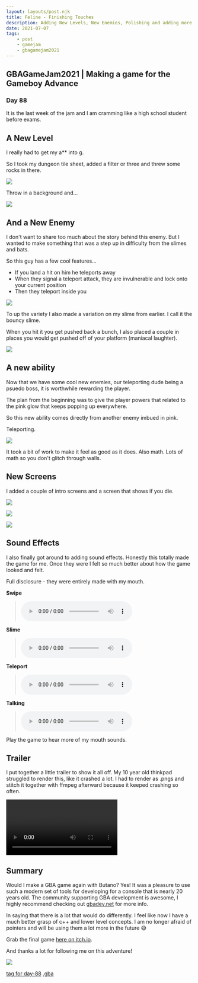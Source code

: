 ```yaml
---
layout: layouts/post.njk
title: Feline - Finishing Touches
description: Adding New Levels, New Enemies, Polishing and adding more content
date: 2021-07-07
tags:
    - post
    - gamejam
    - gbagamejam2021
---
```


>
## GBAGameJam2021 | Making a game for the Gameboy Advance

### Day 88

It is the last week of the jam and I am cramming like a high school student before exams.

## A New Level

I really had to get my a** into g.

So I took my dungeon tile sheet, added a filter or three and threw some rocks in there.

![](/img/tilemap_other.bmp)

Throw in a background and...

![](/img/feline-2.png)

## And a New Enemy

I don't want to share too much about the story behind this enemy. But I wanted to make something that was a step up in difficulty from the slimes and bats.

So this guy has a few cool features...

+ If you land a hit on him he teleports away
+ When they signal a teleport attack, they are invulnerable and lock onto your current position
+ Then they teleport inside you

![](/img/feline-enemy.gif)

To up the variety I also made a variation on my slime from earlier. I call it the bouncy slime.

When you hit it you get pushed back a bunch, I also placed a couple in places you would get pushed off of your platform (maniacal laughter).

![](/img/slime-bounce.gif)

## A new ability

Now that we have some cool new enemies, our teleporting dude being a psuedo boss, it is worthwhile rewarding the player.

The plan from the beginning was to give the player powers that related to the pink glow that keeps popping up everywhere.

So this new ability comes directly from another enemy imbued in pink.

Teleporting.

![](/img/teleport.gif)

It took a bit of work to make it feel as good as it does. Also math. Lots of math so you don't glitch through walls.

## New Screens

I added a couple of intro screens and a screen that shows if you die.

![](/img/feline-4.png)

![](/img/feline-5.png)

![](/img/feline-3.png)

## Sound Effects

I also finally got around to adding sound effects. Honestly this totally made the game for me. Once they were I felt so much better about how the game looked and felt.

Full disclosure - they were entirely made with my mouth.

**Swipe**
> <audio controls><source src="/img/swipe.wav" type="audio/wav"></audio>

**Slime**
> <audio controls><source src="/img/slime2.wav" type="audio/wav"></audio>

**Teleport**
> <audio controls><source src="/img/teleport.wav" type="audio/wav"></audio>

**Talking**
> <audio controls><source src="/img/hello.wav" type="audio/wav"></audio>

Play the game to hear more of my mouth sounds.

## Trailer

I put together a little trailer to show it all off. My 10 year old thinkpad struggled to render this, like it crashed a lot. I had to render as .pngs and stitch it together with ffmpeg afterward because it keeped crashing so often.

<video controls>
<source src="/img/trailer_smol.mp4" type="video/mp4"/>
Your browser does not support HTML5 video.
</video>

## Summary

Would I make a GBA game again with Butano? Yes! It was a pleasure to use such a modern set of tools for developing for a console that is nearly 20 years old. The community supporting GBA development is awesome, I highly recommend checking out [gbadev.net](https://gbadev.net/) for more info.

In saying that there is a lot that would do differently. I feel like now I have a much better grasp of c++ and lower level concepts. I am no longer afraid of pointers and will be using them a lot more in the future 😅

Grab the final game [here on itch.io](https://foopod.itch.io/feline).

And thanks a lot for following me on this adventure!

![](/img/gif.gif)

[tag for day-88](https://github.com/foopod/gbaGamejam2021/releases/tag/day-88) [.gba](https://github.com/foopod/gbaGamejam2021/releases/download/day-88/feline-day88.gba)
